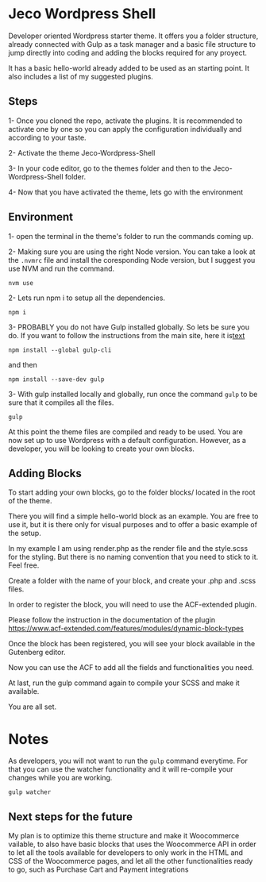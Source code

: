 # Jeco Wordpress Shell
Developer oriented Wordpress starter theme.
It offers you a folder structure, already connected with Gulp as a task manager and a basic file structure to jump directly into coding and adding the blocks required for any proyect.

It has a basic hello-world already added to be used as an starting point.
It also includes a list of my suggested plugins.

## Steps
1- Once you cloned the repo, activate the plugins. It is recommended to activate one by one so you can apply the configuration individually and according to your taste.

2- Activate the theme Jeco-Wordpress-Shell

3- In your code editor, go to the themes folder and then to the Jeco-Wordpress-Shell folder.

4- Now that you have activated the theme, lets go with the environment

## Environment
1- open the terminal in the theme's folder to run the commands coming up.

2- Making sure you are using the right Node version. You can take a look at the `.nvmrc` file and install the coresponding Node version, but I suggest you use NVM and run the command.
```
nvm use
```

2- Lets run npm i to setup all the dependencies.
```
npm i
```

3- PROBABLY you do not have Gulp installed globally. So lets be sure you do. If you want to follow the instructions from the main site, here it is[text](https://gulpjs.com/docs/en/getting-started/quick-start) 

```
npm install --global gulp-cli
```
and then
```
npm install --save-dev gulp
```


3- With gulp installed locally and globally, run once the command `gulp` to be sure that it compiles all the files.
```
gulp
```

At this point the theme files are compiled and ready to be used. You are now set up to use Wordpress with a default configuration.
However, as a developer, you will be looking to create your own blocks.

## Adding Blocks

To start adding your own blocks, go to the folder blocks/ located in the root of the theme.

There you will find a simple hello-world block as an example. You are free to use it, but it is there only for visual purposes and to offer a basic example of the setup.

In my example I am using render.php as the render file and the style.scss for the styling. But there is no naming convention that you need to stick to it. Feel free.

Create a folder with the name of your block, and create your .php and .scss files.

In order to register the block, you will need to use the ACF-extended plugin.

Please follow the instruction in the documentation of the plugin https://www.acf-extended.com/features/modules/dynamic-block-types

Once the block has been registered, you will see your block available in the Gutenberg editor.

Now you can use the ACF to add all the fields and functionalities you need. 

At last, run the gulp command again to compile your SCSS and make it available.

You are all set.

# Notes
As developers, you will not want to run the `gulp` command everytime. For that you can use the watcher functionality and it will re-compile your changes while you are working.
```
gulp watcher
``` 

## Next steps for the future
My plan is to optimize this theme structure and make it Woocommerce vailable, to also have basic blocks that uses the Woocommerce API in order to let all the tools available for developers to only work in the HTML and CSS of the Woocommerce pages, and let all the other functionalities ready to go, such as Purchase Cart and Payment integrations